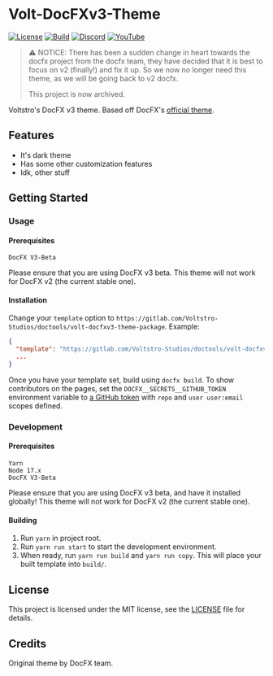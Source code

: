 # Volt-DocFXv3-Theme

[![License](https://img.shields.io/github/license/Voltstro-Studios/Volt-DocFXV3-Theme.svg)](/LICENSE)
[![Build](https://github.com/Voltstro-Studios/Volt-DocFXV3-Theme/actions/workflows/main.yml/badge.svg)](https://github.com/Voltstro-Studios/Volt-DocFXV3-Theme/actions/workflows/main.yml)
[![Discord](https://img.shields.io/badge/Discord-Voltstro-7289da.svg?logo=discord)](https://discord.voltstro.dev) 
[![YouTube](https://img.shields.io/badge/Youtube-Voltstro-red.svg?logo=youtube)](https://www.youtube.com/Voltstro)

> :warning: NOTICE: There has been a sudden change in heart towards the docfx project from the docfx team, they have decided that it is best to focus on v2 (finally!) and fix it up. So we now no longer need this theme, as we will be going back to v2 docfx.
> 
> This project is now archived.

Voltstro's DocFX v3 theme. Based off DocFX's [official theme](https://github.com/docascode/template).

## Features

- It's dark theme
- Has some other customization features
- Idk, other stuff

## Getting Started

### Usage

#### Prerequisites

```
DocFX V3-Beta
```

Please ensure that you are using DocFX v3 beta. This theme will not work for DocFX v2 (the current stable one).

#### Installation

Change your `template` option to `https://gitlab.com/Voltstro-Studios/doctools/volt-docfxv3-theme-package`. Example:

```json
{
  "template": "https://gitlab.com/Voltstro-Studios/doctools/volt-docfxv3-theme-package",
  ...
}
```

Once you have your template set, build using `docfx build`. To show contributors on the pages, set the `DOCFX__SECRETS__GITHUB_TOKEN` environment variable to [a GitHub token](https://github.com/settings/tokens) with `repo` and `user user:email` scopes defined.

### Development

#### Prerequisites

```
Yarn
Node 17.x
DocFX V3-Beta
```

Please ensure that you are using DocFX v3 beta, and have it installed globally! This theme will not work for DocFX v2 (the current stable one).

#### Building

1. Run `yarn` in project root.
2. Run `yarn run start` to start the development environment.
3. When ready, run `yarn run build` and `yarn run copy`. This will place your built template into `build/`.

## License

This project is licensed under the MIT license, see the [LICENSE](/LICENSE) file for details.

## Credits

Original theme by DocFX team.
